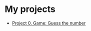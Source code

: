 # My projects

* [Project 0. Game: Guess the number](https://github.com/VladislavShumskiy/Course/tree/main/project_0)